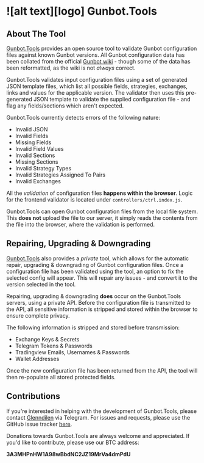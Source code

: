 # ![alt text][logo] Gunbot.Tools

## About The Tool

[Gunbot.Tools](https://dev.gunbot.tools/) provides an open source tool to validate Gunbot configuration files against known Gunbot versions.
All Gunbot configuration data has been collated from the official [Gunbot wiki](https://wiki.gunthy.org/) - though some of the data has been reformatted, as the wiki is not *always* correct.

Gunbot.Tools validates input configuration files using a set of generated JSON template files, which list all possible fields, strategies, exchanges, links and values for the applicable version.
The validator then uses this pre-generated JSON template to validate the supplied configuration file - and flag any fields/sections which aren't expected.

Gunbot.Tools currently detects errors of the following nature:
  
  * Invalid JSON
  * Invalid Fields
  * Missing Fields
  * Invalid Field Values
  * Invalid Sections
  * Missing Sections
  * Invalid Strategy Types
  * Invalid Strategies Assigned To Pairs
  * Invalid Exchanges

All the *validation* of configuration files **happens within the browser**. 
Logic for the frontend validator is located under `controllers/ctrl.index.js`.

Gunbot.Tools can open Gunbot configuration files from the local file system. 
This **does not** upload the file to our server, it simply reads the contents from the file into the browser, where the validation is performed.

## Repairing, Upgrading & Downgrading

[Gunbot.Tools](https://dev.gunbot.tools/) also provides a *private* tool, which allows for the automatic repair, upgrading & downgrading of Gunbot configuration files.
Once a configuration file has been validated using the tool, an option to fix the selected config will appear. This will repair any issues - and convert it to the version selected in the tool.

Repairing, upgrading & downgrading **does** occur on the Gunbot.Tools servers, using a private API.
Before the configuration file is transmitted to the API, all sensitive information is stripped and stored within the browser to ensure complete privacy.

The following information is stripped and stored before transmission:

  * Exchange Keys & Secrets
  * Telegram Tokens & Passwords
  * Tradingview Emails, Usernames & Passwords
  * Wallet Addresses
  
Once the new configuration file has been returned from the API, the tool will then re-populate all stored protected fields.

## Contributions

If you're interested in helping with the development of Gunbot.Tools, please contact [Glenndilen](https://t.me/Glenndilen) via Telegram.
For issues and requests, please use the GitHub issue tracker [here](https://github.com/gunbot-tools/validator/issues).

Donations towards Gunbot.Tools are always welcome and appreciated. 
If you'd like to contribute, please use our BTC address:

**3A3MHPnHW1A98wBbdNC2JZ19MrVa4dmPdU**